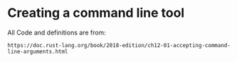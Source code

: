 # Creating a command line tool
All Code and definitions are from:

    https://doc.rust-lang.org/book/2018-edition/ch12-01-accepting-command-line-arguments.html

